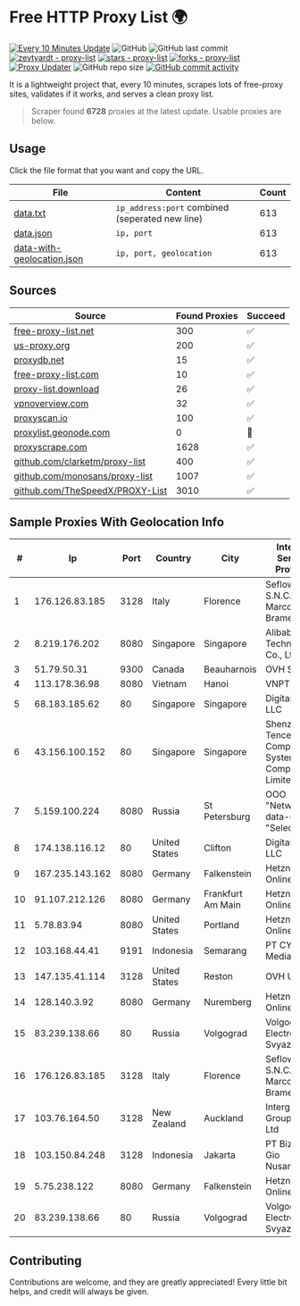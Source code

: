 
# Free HTTP Proxy List 🌍

[![Every 10 Minutes Update](https://github.com/mertguvencli/http-proxy-list/actions/workflows/main.yml/badge.svg?branch=main)](https://github.com/mertguvencli/http-proxy-list/actions/workflows/main.yml)
![GitHub](https://img.shields.io/github/license/mertguvencli/http-proxy-list)
![GitHub last commit](https://img.shields.io/github/last-commit/mertguvencli/http-proxy-list)
[![zevtyardt - proxy-list](https://img.shields.io/static/v1?label=zevtyardt&message=proxy-list&color=blue&logo=github)](https://github.com/zevtyardt/proxy-list "Go to GitHub repo")
[![stars - proxy-list](https://img.shields.io/github/stars/zevtyardt/proxy-list?style=social)](https://github.com/zevtyardt/proxy-list)
[![forks - proxy-list](https://img.shields.io/github/forks/zevtyardt/proxy-list?style=social)](https://github.com/zevtyardt/proxy-list)
[![Proxy Updater](https://github.com/zevtyardt/proxy-list/workflows/Proxy%20Updater/badge.svg)](https://github.com/zevtyardt/proxy-list/actions?query=workflow:"Proxy+Updater")
![GitHub repo size](https://img.shields.io/github/repo-size/zevtyardt/proxy-list)
[![GitHub commit activity](https://img.shields.io/github/commit-activity/m/zevtyardt/proxy-list?logo=commits)](https://github.com/zevtyardt/proxy-list/commits/main)

It is a lightweight project that, every 10 minutes, scrapes lots of free-proxy sites, validates if it works, and serves a clean proxy list.

> Scraper found **6728** proxies at the latest update. Usable proxies are below.

## Usage

Click the file format that you want and copy the URL.

|File|Content|Count|
|----|-------|-----|
|[data.txt](https://raw.githubusercontent.com/mertguvencli/http-proxy-list/main/proxy-list/data.txt)|`ip_address:port` combined (seperated new line)|613|
|[data.json](https://raw.githubusercontent.com/mertguvencli/http-proxy-list/main/proxy-list/data.json)|`ip, port`|613|
|[data-with-geolocation.json](https://raw.githubusercontent.com/mertguvencli/http-proxy-list/main/proxy-list/data-with-geolocation.json)|`ip, port, geolocation`|613|

## Sources

|Source|Found Proxies|Succeed|
|------|-------------|-------|
|[free-proxy-list.net](https://free-proxy-list.net)|300|✅|
|[us-proxy.org](https://www.us-proxy.org)|200|✅|
|[proxydb.net](http://proxydb.net)|15|✅|
|[free-proxy-list.com](https://free-proxy-list.com/?page=&port=&type%5B%5D=http&type%5B%5D=https&up_time=0&search=Search)|10|✅|
|[proxy-list.download](https://www.proxy-list.download/HTTP)|26|✅|
|[vpnoverview.com](https://vpnoverview.com/privacy/anonymous-browsing/free-proxy-servers)|32|✅|
|[proxyscan.io](https://www.proxyscan.io)|100|✅|
|[proxylist.geonode.com](https://proxylist.geonode.com/api/proxy-list?limit=300&page=1&sort_by=lastChecked&sort_type=desc&protocols=http,https)|0|🚫|
|[proxyscrape.com](https://api.proxyscrape.com/v2/?request=displayproxies&protocol=http&timeout=10000&country=all&ssl=all&anonymity=all)|1628|✅|
|[github.com/clarketm/proxy-list](https://raw.githubusercontent.com/clarketm/proxy-list/master/proxy-list-raw.txt)|400|✅|
|[github.com/monosans/proxy-list](https://raw.githubusercontent.com/monosans/proxy-list/main/proxies/http.txt)|1007|✅|
|[github.com/TheSpeedX/PROXY-List](https://raw.githubusercontent.com/TheSpeedX/PROXY-List/master/http.txt)|3010|✅|


## Sample Proxies With Geolocation Info

|#|Ip|Port|Country|City|Internet Service Provider|
|-|--|----|-------|----|-------------------------|
|1|176.126.83.185|3128|Italy|Florence|Seflow S.N.C. Di Marco Brame' & C.|
|2|8.219.176.202|8080|Singapore|Singapore|Alibaba (US) Technology Co., Ltd.|
|3|51.79.50.31|9300|Canada|Beauharnois|OVH SAS|
|4|113.178.36.98|8080|Vietnam|Hanoi|VNPT|
|5|68.183.185.62|80|Singapore|Singapore|DigitalOcean, LLC|
|6|43.156.100.152|80|Singapore|Singapore|Shenzhen Tencent Computer Systems Company Limited|
|7|5.159.100.224|8080|Russia|St Petersburg|OOO "Network of data-centers "Selectel"|
|8|174.138.116.12|80|United States|Clifton|DigitalOcean, LLC|
|9|167.235.143.162|8080|Germany|Falkenstein|Hetzner Online GmbH|
|10|91.107.212.126|8080|Germany|Frankfurt Am Main|Hetzner Online AG|
|11|5.78.83.94|8080|United States|Portland|Hetzner Online GmbH|
|12|103.168.44.41|9191|Indonesia|Semarang|PT CYB Media Group|
|13|147.135.41.114|3128|United States|Reston|OVH US LLC|
|14|128.140.3.92|8080|Germany|Nuremberg|Hetzner Online GmbH|
|15|83.239.138.66|80|Russia|Volgograd|Volgograd Electro Svyaz|
|16|176.126.83.185|3128|Italy|Florence|Seflow S.N.C. Di Marco Brame' & C.|
|17|103.76.164.50|3128|New Zealand|Auckland|Intergrid Group Pty Ltd|
|18|103.150.84.248|3128|Indonesia|Jakarta|PT Biznet Gio Nusantara|
|19|5.75.238.122|8080|Germany|Falkenstein|Hetzner Online GmbH|
|20|83.239.138.66|80|Russia|Volgograd|Volgograd Electro Svyaz|



## Contributing

Contributions are welcome, and they are greatly appreciated! Every
little bit helps, and credit will always be given.


